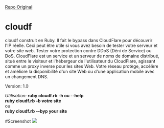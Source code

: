 [Repo Original](https://github.com/HatBashBR/HatCloud)

# cloudf

cloudf construit en Ruby. Il fait le bypass dans CloudFlare pour découvrir l'IP réelle.
Ceci peut être utile si vous avez besoin de tester votre serveur et votre site web. Tester votre protection contre DDoS (Déni de Service) ou DoS.
CloudFlare est un service et un serveur de noms de domaine distribué, situé entre le visiteur et l'hébergeur de l'utilisateur du CloudFlare, agissant comme un proxy inverse pour les sites Web. 
Votre réseau protège, accélère et améliore la disponibilité d'un site Web ou d'une application mobile avec un changement DNS. 


Version: 1.0

<em>Utilisation:</em>
<strong>ruby cloudf.rb -h ou --help </strong><br />
<strong>ruby cloudf.rb -b votre site </strong> <br />
ou<br />
<strong>ruby cloudf.rb --byp your site </strong><br />


#Screenshot
<img src="https://i.imgur.com/tUYqlxY.png"> <br />
